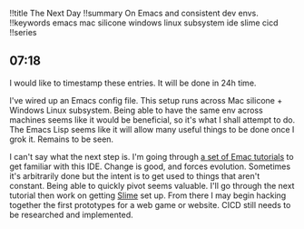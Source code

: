 !!title The Next Day
!!summary On Emacs and consistent dev envs.
!!keywords emacs mac silicone windows linux subsystem ide slime cicd
!!series


## 07:18

I would like to timestamp these entries. It will be done in 24h time.


I've wired up an Emacs config file. This setup runs across Mac silicone + Windows Linux subsystem. Being able to have the same env across machines seems like it would be beneficial, so it's what I shall attempt to do. The Emacs Lisp seems like it will allow many useful things to be done once I grok it. 
Remains to be seen.

I can't say what the next step is. I'm going through [a set of Emac tutorials](https://y.tsutsumi.io/2014/01/22/emacs-from-scratch-part-1-extending-emacs-basics/) to get familiar with this IDE. Change is good, and forces evolution. Sometimes it's arbitrarily done but the intent is to get used to things that 
aren't constant. Being able to quickly pivot seems valuable. I'll go through the next tutorial then work on getting [Slime](https://common-lisp.net/project/slime/) set up. From there I may begin hacking together the first prototypes for a web game or website. CICD still needs to be researched and implemented.
